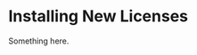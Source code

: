 [title]: # (Installing New Licenses)
[tags]: # (XXX)
[priority]: # (1319)
# Installing New Licenses
Something here.
